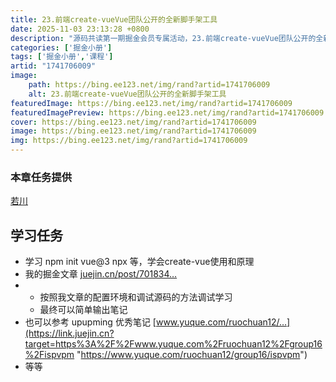```yaml
---
title: 23.前端create-vueVue团队公开的全新脚手架工具
date: 2025-11-03 23:13:28 +0800
description: "源码共读第一期掘金会员专属活动，23.前端create-vueVue团队公开的全新脚手架工具"
categories: ['掘金小册']
tags: ['掘金小册','课程']
artid: "1741706009"
image:
    path: https://bing.ee123.net/img/rand?artid=1741706009
    alt: 23.前端create-vueVue团队公开的全新脚手架工具
featuredImage: https://bing.ee123.net/img/rand?artid=1741706009
featuredImagePreview: https://bing.ee123.net/img/rand?artid=1741706009
cover: https://bing.ee123.net/img/rand?artid=1741706009
image: https://bing.ee123.net/img/rand?artid=1741706009
img: https://bing.ee123.net/img/rand?artid=1741706009
---
```


### 本章任务提供
[若川](https://juejin.cn/user/1415826704971918)

## 学习任务

-   学习 npm init vue@3 npx 等，学会create-vue使用和原理
-   我的掘金文章 [juejin.cn/post/701834…](https://juejin.cn/post/7018344866811740173 "https://juejin.cn/post/7018344866811740173")
-   -   按照我文章的配置环境和调试源码的方法调试学习
    -   最终可以简单输出笔记
-   也可以参考 upupming 优秀笔记 [www.yuque.com/ruochuan12/…](https://link.juejin.cn?target=https%3A%2F%2Fwww.yuque.com%2Fruochuan12%2Fgroup16%2Fispvpm "https://www.yuque.com/ruochuan12/group16/ispvpm")
-   等等